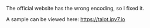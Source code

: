 The official website has the wrong encoding, so I fixed it.

A sample can be viewed here: https://talot.ipv7.io
